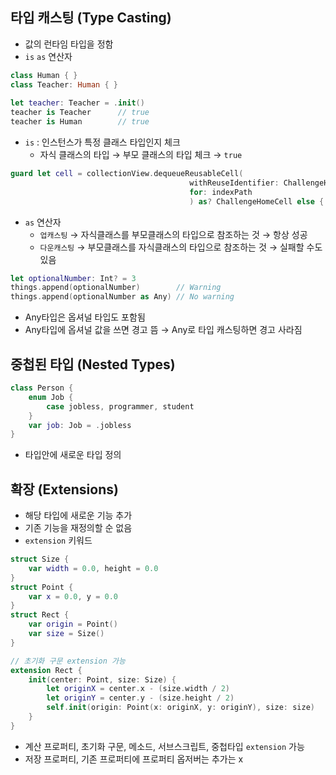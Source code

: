 ## ****타입 캐스팅 (Type Casting)****

- 값의 런타임 타입을 정함
- `is` `as` 연산자

```swift
class Human { }
class Teacher: Human { }
 
let teacher: Teacher = .init()
teacher is Teacher      // true
teacher is Human        // true
```

- `is` : 인스턴스가 특정 클래스 타입인지 체크
    - 자식 클래스의 타입 → 부모 클래스의 타입 체크 → `true`

```swift
guard let cell = collectionView.dequeueReusableCell(
										withReuseIdentifier: ChallengeHomeCell.identifier,
										for: indexPath
										) as? ChallengeHomeCell else { return UICollectionViewCell() }
```

- `as` 연산자
    - `업캐스팅` → 자식클래스를 부모클래스의 타입으로 참조하는 것 → 항상 성공
    - `다운캐스팅` → 부모클래스를 자식클래스의 타입으로 참조하는 것 → 실패할 수도 있음

```swift
let optionalNumber: Int? = 3
things.append(optionalNumber)        // Warning
things.append(optionalNumber as Any) // No warning
```
- Any타입은 옵셔널 타입도 포함됨
- Any타입에 옵셔널 값을 쓰면 경고 뜸 → Any로 타입 캐스팅하면 경고 사라짐

## ****중첩된 타입 (Nested Types)****

```swift
class Person {
    enum Job {
        case jobless, programmer, student
    }
    var job: Job = .jobless
}
```

- 타입안에 새로운 타입 정의

## ****확장 (Extensions)****

- 해당 타입에 새로운 기능 추가
- 기존 기능을 재정의할 순 없음
- `extension` 키워드

```swift
struct Size {
    var width = 0.0, height = 0.0
}
struct Point {
    var x = 0.0, y = 0.0
}
struct Rect {
    var origin = Point()
    var size = Size()
}

// 초기화 구문 extension 가능
extension Rect {
    init(center: Point, size: Size) {
        let originX = center.x - (size.width / 2)
        let originY = center.y - (size.height / 2)
        self.init(origin: Point(x: originX, y: originY), size: size)
    }
}
```

- 계산 프로퍼티, 초기화 구문, 메소드, 서브스크립트, 중첩타입 `extension` 가능
- 저장 프로퍼티, 기존 프로퍼티에 프로퍼티 옵저버는 추가는 x

